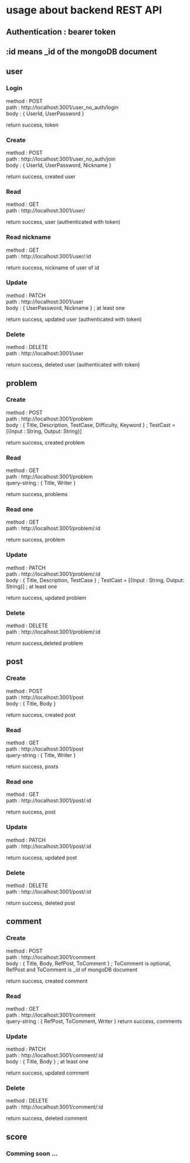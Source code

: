 # usage about backend REST API

## Authentication : bearer token
## :id means _id of the mongoDB document

## user

### Login
method : POST  
path :  http://localhost:3001/user_no_auth/login  
body : { UserId, UserPassword }  

return success, token  

### Create
method : POST  
path : http://localhost:3001/user_no_auth/join  
body : { UserId, UserPassword, Nickname }  

return success, created user  

### Read
method : GET  
path : http://localhost:3001/user/  

return success, user (authenticated with token)  

### Read nickname
method : GET  
path : http://localhost:3001/user/:id  

return success, nickname of user of id  

### Update
method : PATCH  
path : http://localhost:3001/user  
body : { UserPassword, Nickname } ; at least one  

return success, updated user (authenticated with token)  

### Delete
method : DELETE  
path : http://localhost:3001/user  

return success, deleted user (authenticated with token)  

## problem

### Create
method : POST  
path : http://localhost:3001/problem  
body : { Title, Description, TestCase, Difficulty, Keyword } ; TestCast = [{Input : String, Output: String}]  

return success, created problem  

### Read
method : GET  
path : http://localhost:3001/problem  
query-string : { Title, Writer }

return success, problems  

### Read one
method : GET  
path : http://localhost:3001/problem/:id  

return success, problem  

### Update
method : PATCH  
path : http://localhost:3001/problem/:id  
body : { Title, Description, TestCase } ; TestCast = [{Input : String, Output: String}] ; at least one  

return success, updated problem  

### Delete
method : DELETE  
path : http://localhost:3001/problem/:id  

return success,deleted problem  

## post

### Create
method : POST  
path : http://localhost:3001/post  
body : { Title, Body }  

return success, created post  

### Read
method : GET  
path : http://localhost:3001/post  
query-string : { Title, Writer }

return success, posts  

### Read one
method : GET  
path : http://localhost:3001/post/:id  

return success, post  

### Update
method : PATCH  
path : http://localhost:3001/post/:id  

return success, updated post  

### Delete
method : DELETE  
path : http://localhost:3001/post/:id  

return success, deleted post  

## comment

### Create
method : POST  
path : http://localhost:3001/comment  
body : { Title, Body, RefPost, ToComment } ; ToComment is optional, RefPost and ToComment is _id of mongoDB document  

return success, created comment  

### Read
method : GET  
path : http://localhost:3001/comment  
query-string : { RefPost, ToComment, Writer } 
return success, comments  

### Update
method : PATCH  
path : http://localhost:3001/comment/:id  
body : { Title, Body } ; at least one

return success, updated comment  

### Delete
method : DELETE  
path : http://localhost:3001/comment/:id  

return success, deleted comment  

## score

### Comming soon ...
